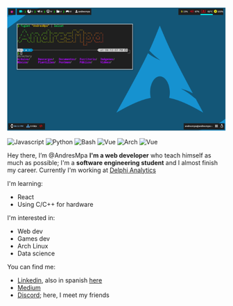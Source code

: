 ![Background](.assents/background.png)

![Javascript](https://img.shields.io/badge/-javascript-white?style=for-the-badge&logo=javascript)
![Python](https://img.shields.io/badge/-python-yellow?style=for-the-badge&logo=python)
![Bash](https://img.shields.io/badge/-bash-black?style=for-the-badge&logo=bash)
![Vue](https://img.shields.io/badge/-vue-green?style=for-the-badge&logo=vue)
![Arch](https://img.shields.io/badge/Arch%20Linux-9cf?style=for-the-badge&logo=arch_linux)
![Vue](https://img.shields.io/badge/-Terminal-black?style=for-the-badge&logo=linux)

Hey there, I’m @AndresMpa **I'm a web developer** who teach himself as much as possible;
I'm a **software engineering student** and I almost finish my career. Currently I'm working
at [Delphi Analytics](https://www.linkedin.com/company/delphi-analytics/)

I'm learning:

- React
- Using C/C++ for hardware

I'm interested in:

- Web dev
- Games dev
- Arch Linux
- Data science

You can find me:

- [Linkedin](https://www.linkedin.com/in/andres-m-prieto/?locale=en_US), also in spanish [here](https://www.linkedin.com/in/andres-m-prieto/?locale=es_ES)
- [Medium](https://andresprieto-25116.medium.com/)
- [Discord](TheDreamerKing#0141); here, I meet my friends
